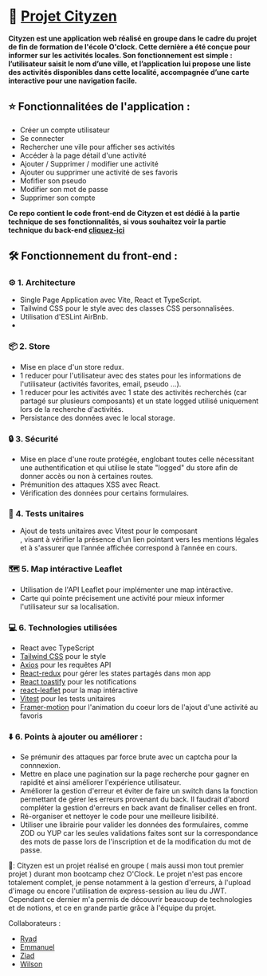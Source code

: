 # 🌟 [Projet Cityzen](https://cityzen.up.railway.app/)

**Cityzen est une application web réalisé en groupe dans le cadre du projet de fin de formation de l'école O'clock. Cette dernière a été conçue pour informer sur les activités locales. Son fonctionnement est simple : l’utilisateur saisit le nom d’une ville, et l’application lui propose une liste des activités disponibles dans cette localité, accompagnée d’une carte interactive pour une navigation facile.**

## ⭐ Fonctionnalitées de l'application :

- Créer un compte utilisateur
- Se connecter
- Rechercher une ville pour afficher ses activités
- Accéder à la page détail d'une activité
- Ajouter / Supprimer / modifier une activité
- Ajouter ou supprimer une activité de ses favoris
- Mofifier son pseudo
- Modifier son mot de passe
- Supprimer son compte

**Ce repo contient le code front-end de Cityzen et est dédié à la partie technique de ses fonctionnalités, si vous souhaitez voir la partie technique du back-end [cliquez-ici](https://github.com/PeterLeSouchu/Cityzen-back)**

## 🛠️ Fonctionnement du front-end :

### ⚙️ 1. Architecture

- Single Page Application avec Vite, React et TypeScript.
- Tailwind CSS pour le style avec des classes CSS personnalisées.
- Utilisation d'ESLint AirBnb.
-

### 📦 2. Store

- Mise en place d'un store redux.
- 1 reducer pour l'utilisateur avec des states pour les informations de l'utilisateur (activités favorites, email, pseudo ...).
- 1 reducer pour les activités avec 1 state des activités recherchés (car partagé sur plusieurs composants) et un state logged utilisé uniquement lors de la recherche d'activités.
- Persistance des données avec le local storage.

### 🔒 3. Sécurité

- Mise en place d'une route protégée, englobant toutes celle nécessitant une authentification et qui utilise le state "logged" du store afin de donner accès ou non à certaines routes.
- Prémunition des attaques XSS avec React.
- Vérification des données pour certains formulaires.

### 🧪 4. Tests unitaires

- Ajout de tests unitaires avec Vitest pour le composant <Footer/>, visant à vérifier la présence d’un lien pointant vers les mentions légales et à s'assurer que l’année affichée correspond à l’année en cours.

### 🗺️ 5. Map intéractive Leaflet

- Utilisation de l'API Leaflet pour implémenter une map intéractive.
- Carte qui pointe précisement une activité pour mieux informer l'utilisateur sur sa localisation.

### 💻 6. Technologies utilisées

- React avec TypeScript
- [Tailwind CSS](https://tailwindcss.com/) pour le style
- [Axios](https://www.npmjs.com/package/axios) pour les requêtes API
- [React-redux](https://react-redux.js.org/) pour gérer les states partagés dans mon app
- [React toastify](https://www.npmjs.com/package/react-toastify) pour les notifications
- [react-leaflet](https://react-leaflet.js.org/) pour la map intéractive
- [Vitest](https://vitest.dev/) pour les tests unitaires
- [Framer-motion](https://motion.dev/) pour l'animation du coeur lors de l'ajout d'une activité au favoris

### ⬇️ 6. Points à ajouter ou améliorer :

- Se prémunir des attaques par force brute avec un captcha pour la connnexion.
- Mettre en place une pagination sur la page recherche pour gagner en rapidité et ainsi améliorer l'expérience utilisateur.
- Améliorer la gestion d'erreur et éviter de faire un switch dans la fonction permettant de gérer les erreurs provenant du back. Il faudrait d'abord compléter la gestion d'erreurs en back avant de finaliser celles en front.
- Ré-organiser et nettoyer le code pour une meilleure lisibilité.
- Utiliser une librairie pour valider les données des formulaires, comme ZOD ou YUP car les seules validations faites sont sur la correspondance des mots de passe lors de l'inscription et de la modification du mot de passe.

🚨: Cityzen est un projet réalisé en groupe ( mais aussi mon tout premier projet ) durant mon bootcamp chez O'Clock. Le projet n'est pas encore totalement complet, je pense notamment à la gestion d'erreurs, à l'upload d'image ou encore l'utilisation de express-session au lieu du JWT. Cependant ce dernier m'a permis de découvrir beaucoup de technologies et de notions, et ce en grande partie grâce à l'équipe du projet.

Collaborateurs :

- [Ryad](https://github.com/RyadC)
- [Emmanuel](https://github.com/CHARLESEmmanuel-25)
- [Ziad](https://github.com/ziadelidrissi)
- [Wilson](https://github.com/SemedoWilson)
